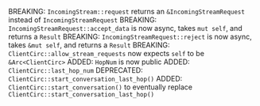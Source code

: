 BREAKING: `IncomingStream::request` returns an `&IncomingStreamRequest` instead
of `IncomingStreamRequest`
BREAKING: `IncomingStreamRequest::accept_data` is now async, takes `mut self`,
and returns a `Result`
BREAKING: `IncomingStreamRequest::reject` is now async, takes `&mut self`,
and returns a `Result`
BREAKING: `ClientCirc::allow_stream_requests` now expects `self` to be
`&Arc<ClientCirc>`
ADDED: `HopNum` is now public
ADDED: `ClientCirc::last_hop_num`
DEPRECATED: `ClientCirc::start_conversation_last_hop()`
ADDED: `ClientCirc::start_conversation()` to eventually replace
`ClientCirc::start_conversation_last_hop()`
